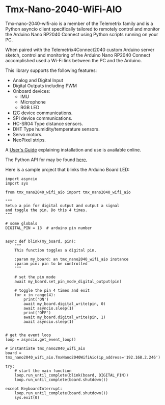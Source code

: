 # Tmx-Nano-2040-WiFi-AIO


Tmx-nano-2040-wifi-aio is a member of the Telemetrix family and is a Python asyncio client
specifically tailored to remotely control and monitor
the Arduino Nano RP2040 Connect using Python scripts running on your PC.

When paired with the Telemetrix4Connect2040 custom Arduino server sketch, control and
monitoring of the Arduino Nano RP2040 Connect accomplished used a Wi-Fi link between the
PC and the Arduino.

This library supports the following features:
* Analog and Digital Input
* Digital Outputs including PWM
* Onboard devices:
    * IMU
    * Microphone
    * RGB LED
* I2C device communications.
* SPI device communications.
* HC-SR04 Type distance sensors.
* DHT Type humidity/temperature sensors.
* Servo motors.
* NeoPixel strips.


A [User's Guide](https://mryslab.github.io/tmx-nano-2040-wifi-aio/) explaining 
installation and use is available online.

The Python API for may be found [here.](https://htmlpreview.github.io/?https://github.com/MrYsLab/tmx-nano-2040-wifi-aio/blob/master/html/tmx_nano2040_wifi_aio/index.html) 

Here is a sample project that blinks the Arduino Board LED:

```
import asyncio
import sys

from tmx_nano2040_wifi_aio import tmx_nano2040_wifi_aio

"""
Setup a pin for digital output and output a signal
and toggle the pin. Do this 4 times.
"""

# some globals
DIGITAL_PIN = 13  # arduino pin number


async def blink(my_board, pin):
    """
    This function toggles a digital pin.

    :param my_board: an tmx_nano2040_wifi_aio instance
    :param pin: pin to be controlled
    """

    # set the pin mode
    await my_board.set_pin_mode_digital_output(pin)

    # toggle the pin 4 times and exit
    for x in range(4):
        print('ON')
        await my_board.digital_write(pin, 0)
        await asyncio.sleep(1)
        print('OFF')
        await my_board.digital_write(pin, 1)
        await asyncio.sleep(1)


# get the event loop
loop = asyncio.get_event_loop()

# instantiate tmx_nano2040_wifi_aio
board = tmx_nano2040_wifi_aio.TmxNano2040WifiAio(ip_address='192.168.2.246')

try:
    # start the main function
    loop.run_until_complete(blink(board, DIGITAL_PIN))
    loop.run_until_complete(board.shutdown())

except KeyboardInterrupt:
    loop.run_until_complete(board.shutdown())
    sys.exit(0)

```